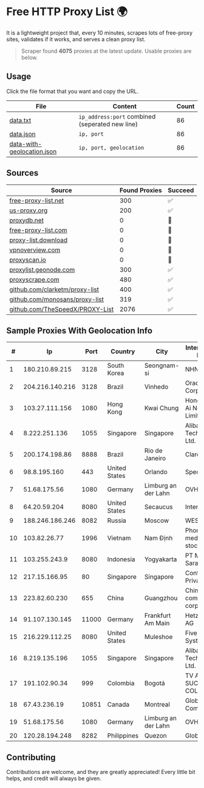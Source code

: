 
# Free HTTP Proxy List 🌍

It is a lightweight project that, every 10 minutes, scrapes lots of free-proxy sites, validates if it works, and serves a clean proxy list.


> Scraper found **4075** proxies at the latest update. Usable proxies are below.

## Usage

Click the file format that you want and copy the URL.


|File|Content|Count|
|----|-------|-----|
|[data.txt](https://raw.githubusercontent.com/themiralay/Proxy-List-World/master/data.txt)|`ip_address:port` combined (seperated new line)|86|
|[data.json](https://raw.githubusercontent.com/themiralay/Proxy-List-World/master/data.json)|`ip, port`|86|
|[data-with-geolocation.json](https://raw.githubusercontent.com/themiralay/Proxy-List-World/master/data-with-geolocation.json)|`ip, port, geolocation`|86|

## Sources

|Source|Found Proxies|Succeed|
|------|-------------|-------|
|[free-proxy-list.net](https://free-proxy-list.net)|300|✅|
|[us-proxy.org](https://www.us-proxy.org)|200|✅|
|[proxydb.net](http://proxydb.net)|0|🚫|
|[free-proxy-list.com](https://free-proxy-list.com/?page=&port=&type%5B%5D=http&type%5B%5D=https&up_time=0&search=Search)|0|🚫|
|[proxy-list.download](https://www.proxy-list.download/HTTP)|0|🚫|
|[vpnoverview.com](https://vpnoverview.com/privacy/anonymous-browsing/free-proxy-servers)|0|🚫|
|[proxyscan.io](https://www.proxyscan.io)|0|🚫|
|[proxylist.geonode.com](https://proxylist.geonode.com/api/proxy-list?limit=300&page=1&sort_by=lastChecked&sort_type=desc&protocols=http,https)|300|✅|
|[proxyscrape.com](https://api.proxyscrape.com/v2/?request=displayproxies&protocol=http&timeout=10000&country=all&ssl=all&anonymity=all)|480|✅|
|[github.com/clarketm/proxy-list](https://raw.githubusercontent.com/clarketm/proxy-list/master/proxy-list-raw.txt)|400|✅|
|[github.com/monosans/proxy-list](https://raw.githubusercontent.com/monosans/proxy-list/main/proxies/http.txt)|319|✅|
|[github.com/TheSpeedX/PROXY-List](https://raw.githubusercontent.com/TheSpeedX/PROXY-List/master/http.txt)|2076|✅|


## Sample Proxies With Geolocation Info

|#|Ip|Port|Country|City|Internet Service Provider|
|-|--|----|-------|----|-------------------------|
|1|180.210.89.215|3128|South Korea|Seongnam-si|NHNCLOUD|
|2|204.216.140.216|3128|Brazil|Vinhedo|Oracle Corporation|
|3|103.27.111.156|1080|Hong Kong|Kwai Chung|Hong Kong San Ai Net Int'l Limited|
|4|8.222.251.136|1055|Singapore|Singapore|Alibaba (US) Technology Co., Ltd.|
|5|200.174.198.86|8888|Brazil|Rio de Janeiro|Claro S.A|
|6|98.8.195.160|443|United States|Orlando|Spectrum|
|7|51.68.175.56|1080|Germany|Limburg an der Lahn|OVH SAS|
|8|64.20.59.204|8080|United States|Secaucus|Interserver, Inc|
|9|188.246.186.246|8082|Russia|Moscow|WEST-CALL|
|10|103.82.26.77|1996|Vietnam|Nam Định|Phong Thuy media joint stock company|
|11|103.255.243.9|8080|Indonesia|Yogyakarta|PT Media Sarana Data|
|12|217.15.166.95|80|Singapore|Singapore|Contabo Asia Private Limited|
|13|223.82.60.230|655|China|Guangzhou|China Mobile communications corporation|
|14|91.107.130.145|11000|Germany|Frankfurt Am Main|Hetzner Online AG|
|15|216.229.112.25|8080|United States|Muleshoe|Five Area Systems, LLC|
|16|8.219.135.196|1055|Singapore|Singapore|Alibaba (US) Technology Co., Ltd.|
|17|191.102.90.34|999|Colombia|Bogotá|TV AZTECA SUCURSAL COLOMBIA|
|18|67.43.236.19|10851|Canada|Montreal|GloboTech Communications|
|19|51.68.175.56|1080|Germany|Limburg an der Lahn|OVH SAS|
|20|120.28.194.248|8282|Philippines|Quezon|Globe Telecom|



## Contributing

Contributions are welcome, and they are greatly appreciated! Every
little bit helps, and credit will always be given.

